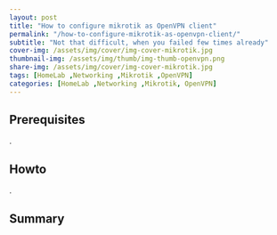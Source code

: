 ```yaml
---
layout: post
title: "How to configure mikrotik as OpenVPN client"
permalink: "/how-to-configure-mikrotik-as-openvpn-client/"
subtitle: "Not that difficult, when you failed few times already"
cover-img: /assets/img/cover/img-cover-mikrotik.jpg
thumbnail-img: /assets/img/thumb/img-thumb-openvpn.png
share-img: /assets/img/cover/img-cover-mikrotik.jpg
tags: [HomeLab ,Networking ,Mikrotik ,OpenVPN]
categories: [HomeLab ,Networking ,Mikrotik, OpenVPN]
---
```


## Prerequisites
.

## Howto
.

## Summary